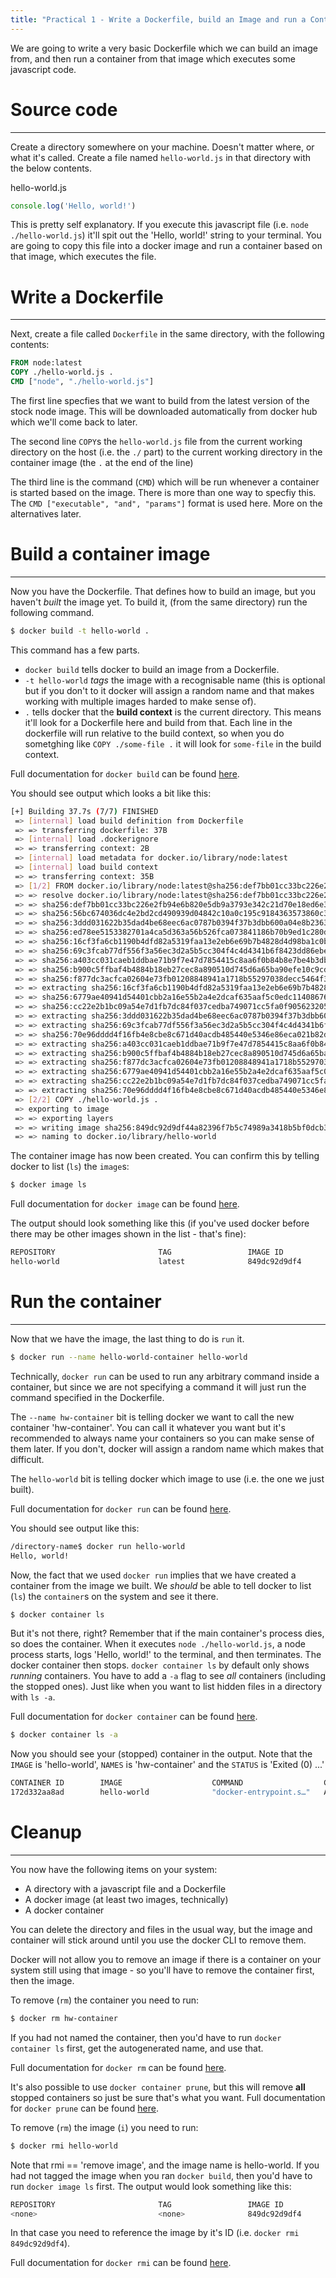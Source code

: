 ```yaml
---
title: "Practical 1 - Write a Dockerfile, build an Image and run a Container"
---
```


We are going to write a very basic Dockerfile which we can build an image from, and then run a container from that image which executes some javascript code.

# Source code
---

Create a directory somewhere on your machine. Doesn't matter where, or what it's called. Create a file named `hello-world.js` in that directory with the below contents.

hello-world.js
```javascript
console.log('Hello, world!')
```

This is pretty self explanatory. If you execute this javascript file (i.e. `node ./hello-world.js`) it'll spit out the 'Hello, world!' string to your terminal. You are going to copy this file into a docker image and run a container based on that image, which executes the file.

# Write a Dockerfile
---

Next, create a file called `Dockerfile` in the same directory, with the following contents:

```dockerfile
FROM node:latest
COPY ./hello-world.js .
CMD ["node", "./hello-world.js"]
```

The first line specfies that we want to build from the latest version of the stock node image. This will be downloaded automatically from docker hub which we'll come back to later.

The second line `COPY`s the `hello-world.js` file from the current working directory on the host (i.e. the `./` part) to the current working directory in the container image (the `.` at the end of the line)

The third line is the command (`CMD`) which will be run whenever a container is started based on the image. There is more than one way to specfiy this. The `CMD ["executable", "and", "params"]` format is used here. More on the alternatives later.

# Build a container image
---

Now you have the Dockerfile. That defines how to build an image, but you haven't *built* the image yet. To build it, (from the same directory) run the following command.

```bash
$ docker build -t hello-world .
```

This command has a few parts.
- `docker build` tells docker to build an image from a Dockerfile.
- `-t hello-world` *tags* the image with a recognisable name (this is optional but if you don't to it docker will assign a random name and that makes working with multiple images harded to make sense of).
- `.` tells docker that the **build context** is the current directory. This means it'll look for a Dockerfile here and build from that. Each line in the dockerfile will run relative to the build context, so when you do sometghing like `COPY ./some-file .` it will look for `some-file` in the build context.

Full documentation for `docker build` can be found [here](https://docs.docker.com/engine/reference/commandline/build/).

You should see output which looks a bit like this:

```bash
[+] Building 37.7s (7/7) FINISHED
 => [internal] load build definition from Dockerfile
 => => transferring dockerfile: 37B
 => [internal] load .dockerignore
 => => transferring context: 2B
 => [internal] load metadata for docker.io/library/node:latest
 => [internal] load build context
 => => transferring context: 35B
 => [1/2] FROM docker.io/library/node:latest@sha256:def7bb01cc33bc226e2fb94e6b820e5db9a3793e342c21d70e18ed6e3e3cc68a
 => => resolve docker.io/library/node:latest@sha256:def7bb01cc33bc226e2fb94e6b820e5db9a3793e342c21d70e18ed6e3e3cc68a
 => => sha256:def7bb01cc33bc226e2fb94e6b820e5db9a3793e342c21d70e18ed6e3e3cc68a 776B / 776B
 => => sha256:56bc674036dc4e2bd2cd490939d04842c10a0c195c9184363573860c359086fc 7.83kB / 7.83kB
 => => sha256:3ddd031622b35dad4be68eec6ac0787b0394f37b3dbb600a04e8b2363297b8d7 11.27MB / 11.27MB
 => => sha256:ed78ee5153382701a4ca5d363a56b526fca073841186b70b9ed1c280dee92363 2.21kB / 2.21kB
 => => sha256:16cf3fa6cb1190b4dfd82a5319faa13e2eb6e69b7b4828d4d98ba1c0b216e446 45.38MB / 45.38MB
 => => sha256:69c3fcab77df556f3a56ec3d2a5b5cc304f4c4d4341b6f8423dd86ebe5ddaebb 4.34MB / 4.34MB
 => => sha256:a403cc031caeb1ddbae71b9f7e47d7854415c8aa6f0b84b8e7be4b3db513867e 49.79MB / 49.79MB
 => => sha256:b900c5ffbaf4b4884b18eb27cec8a890510d745d6a65ba90efe10c9cdeaaade8 214.34MB / 214.34MB
 => => sha256:f877dc3acfca02604e73fb01208848941a1718b55297038decc5464f36edd649 4.19kB / 4.19kB
 => => extracting sha256:16cf3fa6cb1190b4dfd82a5319faa13e2eb6e69b7b4828d4d98ba1c0b216e446
 => => sha256:6779ae40941d54401cbb2a16e55b2a4e2dcaf635aaf5c0edc1140867660fbd78 34.05MB / 34.05MB
 => => sha256:cc22e2b1bc09a54e7d1fb7dc84f037cedba749071cc5fa0f9056232054801884 2.38MB / 2.38MB
 => => extracting sha256:3ddd031622b35dad4be68eec6ac0787b0394f37b3dbb600a04e8b2363297b8d7
 => => extracting sha256:69c3fcab77df556f3a56ec3d2a5b5cc304f4c4d4341b6f8423dd86ebe5ddaebb
 => => sha256:70e96dddd4f16fb4e8cbe8c671d40acdb485440e5346e86eca021b82d7c739e2 294B / 294B
 => => extracting sha256:a403cc031caeb1ddbae71b9f7e47d7854415c8aa6f0b84b8e7be4b3db513867e
 => => extracting sha256:b900c5ffbaf4b4884b18eb27cec8a890510d745d6a65ba90efe10c9cdeaaade8
 => => extracting sha256:f877dc3acfca02604e73fb01208848941a1718b55297038decc5464f36edd649
 => => extracting sha256:6779ae40941d54401cbb2a16e55b2a4e2dcaf635aaf5c0edc1140867660fbd78
 => => extracting sha256:cc22e2b1bc09a54e7d1fb7dc84f037cedba749071cc5fa0f9056232054801884
 => => extracting sha256:70e96dddd4f16fb4e8cbe8c671d40acdb485440e5346e86eca021b82d7c739e2
 => [2/2] COPY ./hello-world.js . 
 => exporting to image
 => => exporting layers
 => => writing image sha256:849dc92d9df44a82396f7b5c74989a3418b5bf0dcb3ca5a4288c88e968f50886
 => => naming to docker.io/library/hello-world
 ```

The container image has now been created. You can confirm this by telling docker to list (`ls`) the `image`s:

```bash
$ docker image ls
```

Full documentation for `docker image` can be found [here](https://docs.docker.com/engine/reference/commandline/image/).

The output should look something like this (if you've used docker before there may be other images shown in the list - that's fine):

```bash
REPOSITORY                       TAG                 IMAGE ID            CREATED             SIZE
hello-world                      latest              849dc92d9df4        7 seconds ago       937MB
```

# Run the container
---

Now that we have the image, the last thing to do is `run` it.

```bash
$ docker run --name hello-world-container hello-world
```

Technically, `docker run` can be used to run any arbitrary command inside a container, but since we are not specifying a command it will just run the command specified in the Dockerfile.

The `--name hw-container` bit is telling docker we want to call the new container 'hw-container'. You can call it whatever you want but it's recommended to always name your containers so you can make sense of them later. If you don't, docker will assign a random name which makes that difficult.

The `hello-world` bit is telling docker which image to use (i.e. the one we just built).

Full documentation for `docker run` can be found [here](https://docs.docker.com/engine/reference/commandline/run/).

You should see output like this:

```bash
/directory-name$ docker run hello-world
Hello, world!
```

Now, the fact that we used `docker run` implies that we have created a container from the image we built. We *should* be able to tell docker to list (`ls`) the `container`s on the system and see it there.

```bash
$ docker container ls
```

But it's not there, right? Remember that if the main container's process dies, so does the container. When it executes `node ./hello-world.js`, a node process starts, logs 'Hello, world!' to the terminal, and then terminates. The docker container then stops. `docker container ls` by default only shows *running* containers. You have to add a `-a` flag to see *all* containers (including the stopped ones). Just like when you want to list hidden files in a directory with `ls -a`.

Full documentation for `docker container` can be found [here](https://docs.docker.com/engine/reference/commandline/container/).

```bash
$ docker container ls -a
```

Now you should see your (stopped) container in the output. Note that the `IMAGE` is 'hello-world', `NAMES` is 'hw-container' and the `STATUS` is 'Exited (0) ...'

```bash
CONTAINER ID        IMAGE                    COMMAND                  CREATED             STATUS                           PORTS                    NAMES
172d332aa8ad        hello-world              "docker-entrypoint.s…"   About an hour ago   Exited (0) About an hour ago                              hw-container
```

# Cleanup
---

You now have the following items on your system:

- A directory with a javascript file and a Dockerfile
- A docker image (at least two images, technically)
- A docker container

You can delete the directory and files in the usual way, but the image and container will stick around until you use the docker CLI to remove them. 

Docker will not allow you to remove an image if there is a container on your system still using that image - so you'll have to remove the container first, then the image.

To remove (`rm`) the container you need to run:

```bash
$ docker rm hw-container
```

If you had not named the container, then you'd have to run `docker container ls` first, get the autogenerated name, and use that.

Full documentation for `docker rm` can be found [here](https://docs.docker.com/engine/reference/commandline/rm/).

It's also possible to use `docker container prune`, but this will remove **all** stopped containers so just be sure that's what you want. Full documentation for `docker prune` can be found [here](https://docs.docker.com/engine/reference/commandline/container_prune/).

To remove (`rm`) the image (`i`) you need to run:

```bash
$ docker rmi hello-world
```

Note that rmi == 'remove image', and the image name is hello-world. If you had not tagged the image when you ran `docker build`, then you'd have to run `docker image ls` first. The output would look something like this:

```bash
REPOSITORY                       TAG                 IMAGE ID            CREATED             SIZE
<none>                           <none>              849dc92d9df4        2 hours ago         937MB
```

In that case you need to reference the image by it's ID (i.e. `docker rmi 849dc92d9df4`).

Full documentation for `docker rmi` can be found [here](https://docs.docker.com/engine/reference/commandline/rmi/).

